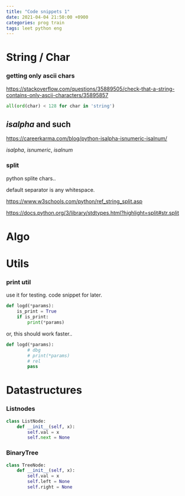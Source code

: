 ```yaml
---
title: "Code snippets 1"
date: 2021-04-04 21:50:00 +0900
categories: prog train
tags: leet python eng
---
```

# String / Char

### getting only ascii chars

https://stackoverflow.com/questions/35889505/check-that-a-string-contains-only-ascii-characters/35895857

``` python
all(ord(char) < 128 for char in 'string')
```

## *isalpha* and such

https://careerkarma.com/blog/python-isalpha-isnumeric-isalnum/

*isalpha*, *isnumeric*, *isalnum*

### split

python splite chars..

default separator is any whitespace.

https://www.w3schools.com/python/ref_string_split.asp

https://docs.python.org/3/library/stdtypes.html?highlight=split#str.split

# Algo



# Utils

### print util

use it for testing. code snippet for later.

``` python
def logd(*params):
    is_print = True
    if is_print:
        print(*params)
```

or, this should work faster..

``` python
def logd(*params):
        # dbg
        # print(*params)
        # rel
        pass
```



# Datastructures

### Listnodes

``` python
class ListNode:
    def __init__(self, x):
        self.val = x
        self.next = None
```

### BinaryTree

``` python
class TreeNode:
    def __init__(self, x):
        self.val = x
        self.left = None
        self.right = None
```



